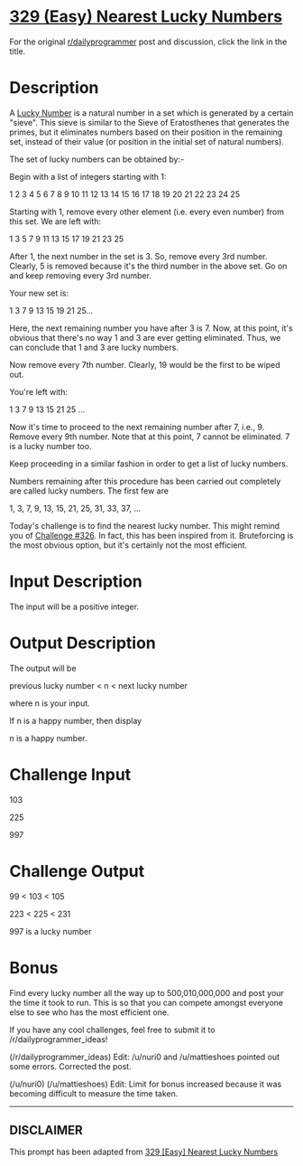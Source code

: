 # [329 (Easy) Nearest Lucky Numbers](https://www.reddit.com/r/dailyprogrammer/comments/6wjscp/2017828_challenge_329_easy_nearest_lucky_numbers/)

For the original [r/dailyprogrammer](https://www.reddit.com/r/dailyprogrammer/) post and discussion, click the link in the title.

# Description
A [Lucky Number](https://en.wikipedia.org/wiki/Lucky_number) is a natural number in a set which is generated by a certain "sieve". This sieve is similar to the Sieve of Eratosthenes that generates the primes, but it eliminates numbers based on their position in the remaining set, instead of their value (or position in the initial set of natural numbers).

The set of lucky numbers can be obtained by:-

Begin with a list of integers starting with 1:

1 2 3 4 5 6 7 8 9 10 11 12 13 14 15 16 17 18 19 20 21 22 23 24 25

Starting with 1, remove every other element (i.e. every even number) from this set. We are left with:

1 3 5 7 9 11 13 15 17 19 21 23 25

After 1, the next number in the set is 3. So, remove every 3rd number. Clearly, 5 is removed because it's the third number in the above set. Go on and keep removing every 3rd number.

Your new set is:

1 3 7 9 13 15 19 21 25...

Here, the next remaining number you have after 3 is 7. Now, at this point, it's obvious that there's no way 1 and 3 are ever getting eliminated. Thus, we can conclude that 1 and 3 are lucky numbers.

Now remove every 7th number. Clearly, 19 would be the first to be wiped out.

You're left with:

1 3 7 9 13 15 21 25 ...

Now it's time to proceed to the next remaining number after 7, i.e., 9. Remove every 9th number. Note that at this point, 7 cannot be eliminated. 7 is a lucky number too.

Keep proceeding in a similar fashion in order to get a list of lucky numbers.

Numbers remaining after this procedure has been carried out completely are called lucky numbers. The first few are

1, 3, 7, 9, 13, 15, 21, 25, 31, 33, 37, ...

Today's challenge is to find the nearest lucky number. This might remind you of [Challenge #326]((https://redd.it/6s70oh)). In fact, this has been inspired from it. Bruteforcing is the most obvious option, but it's certainly not the most efficient.


# Input Description
The input will be a positive integer.

# Output Description
The output will be

previous lucky number < n < next lucky number

where n is your input.

If  n is a happy number, then display

n is a happy number.

# Challenge Input
103

225

997

# Challenge Output
99 < 103 < 105

223 < 225 < 231

997 is a lucky number

# Bonus
Find every lucky number all the way up to 500,010,000,000 and post your the time it took to run. This is so that you can compete amongst everyone else to see who has the most efficient one.

If you have any cool challenges, feel free to submit it to /r/dailyprogrammer_ideas!

(/r/dailyprogrammer_ideas)
Edit: /u/nuri0 and /u/mattieshoes pointed out some errors. Corrected the post.

(/u/nuri0)
(/u/mattieshoes)
Edit: Limit for bonus increased because it was becoming difficult to measure the time taken.


----
## **DISCLAIMER**
This prompt has been adapted from [329 [Easy] Nearest Lucky Numbers](https://www.reddit.com/r/dailyprogrammer/comments/6wjscp/2017828_challenge_329_easy_nearest_lucky_numbers/
)
